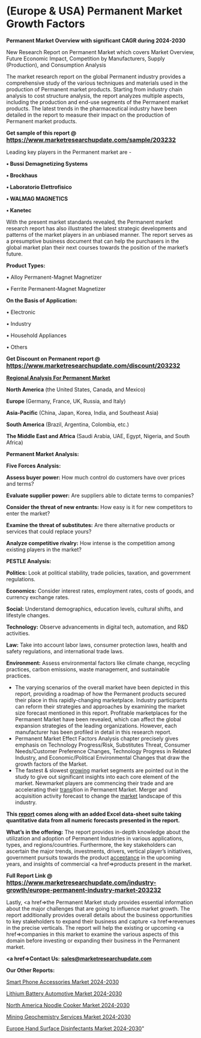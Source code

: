 # (Europe & USA) Permanent Market Growth Factors

<strong>Permanent Market Overview with significant CAGR during 2024-2030</strong>

New Research Report on Permanent Market which covers Market Overview, Future Economic Impact, Competition by Manufacturers, Supply (Production), and Consumption Analysis

The market research report on the global Permanent industry provides a comprehensive study of the various techniques and materials used in the production of Permanent market products. Starting from industry chain analysis to cost structure analysis, the report analyzes multiple aspects, including the production and end-use segments of the Permanent market products. The latest trends in the pharmaceutical industry have been detailed in the report to measure their impact on the production of Permanent market products.

<strong>Get sample of this report @ <a href=https://www.marketresearchupdate.com/sample/203232><font size=3 color=#0000ff>https://www.marketresearchupdate.com/sample/203232</font></a></strong>

Leading key players in the Permanent market are -

<strong>• Bussi Demagnetizing Systems

• Brockhaus

• Laboratorio Elettrofisico

• WALMAG MAGNETICS

• Kanetec</strong>

With the present market standards revealed, the Permanent market research report has also illustrated the latest strategic developments and patterns of the market players in an unbiased manner. The report serves as a presumptive business document that can help the purchasers in the global market plan their next courses towards the position of the market’s future.

<strong>Product Types:</strong>

• Alloy Permanent-Magnet Magnetizer

• Ferrite Permanent-Magnet Magnetizer

<strong>On the Basis of Application:</strong>

• Electronic

• Industry

• Household Appliances

• Others

<strong>Get Discount on Permanent report @ <a href=https://www.marketresearchupdate.com/discount/203232><font size=3 color=#0000ff>https://www.marketresearchupdate.com/discount/203232</font></a></strong>

<strong><u><b>Regional Analysis For Permanent Market</b></u></strong>

<strong><b>North America</b></strong> (the United States, Canada, and Mexico)

<strong><b>Europe </b></strong>(Germany, France, UK, Russia, and Italy)

<strong><b>Asia-Pacific</b></strong> (China, Japan, Korea, India, and Southeast Asia)

<strong><b>South America</b></strong> (Brazil, Argentina, Colombia, etc.)

<strong><b>The Middle East and Africa</b></strong> (Saudi Arabia, UAE, Egypt, Nigeria, and South Africa)

<strong>Permanent Market Analysis:</strong>

<strong>Five Forces Analysis:</strong>

<strong>Assess buyer power:</strong> How much control do customers have over prices and terms?

<strong>Evaluate supplier power:</strong> Are suppliers able to dictate terms to companies?

<strong>Consider the threat of new entrants:</strong> How easy is it for new competitors to enter the market?

<strong>Examine the threat of substitutes:</strong> Are there alternative products or services that could replace yours?

<strong>Analyze competitive rivalry:</strong> How intense is the competition among existing players in the market?

<strong>PESTLE Analysis:</strong>

<strong>Politics:</strong> Look at political stability, trade policies, taxation, and government regulations.

<strong>Economics:</strong> Consider interest rates, employment rates, costs of goods, and currency exchange rates.

<strong>Social:</strong> Understand demographics, education levels, cultural shifts, and lifestyle changes.

<strong>Technology:</strong> Observe advancements in digital tech, automation, and R&D activities.

<strong>Law:</strong> Take into account labor laws, consumer protection laws, health and safety regulations, and international trade laws.

<strong>Environment:</strong> Assess environmental factors like climate change, recycling practices, carbon emissions, waste management, and sustainable practices.

<ul>
  <li>The varying scenarios of the overall market have been depicted in this report, providing a roadmap of how the Permanent products secured their place in this rapidly-changing marketplace. Industry participants can reform their strategies and approaches by examining the market size forecast mentioned in this report. Profitable marketplaces for the Permanent Market have been revealed, which can affect the global expansion strategies of the leading organizations. However, each manufacturer has been profiled in detail in this research report.</li>
  <li>Permanent Market Effect Factors Analysis chapter precisely gives emphasis on Technology Progress/Risk, Substitutes Threat, Consumer Needs/Customer Preference Changes, Technology Progress in Related Industry, and Economic/Political Environmental Changes that draw the growth factors of the Market.</li>
  <li>The fastest &amp; slowest <a href=ASDF991299>growing</a> market segments are pointed out in the study to give out significant insights into each core element of the market. Newmarket players are commencing their trade and are accelerating their <a href=>trans</a>ition in Permanent Market. Merger and acquisition activity forecast to change the <a href=>market</a> landscape of this industry.</li>
</ul>
<strong>This <a href=>report</a> comes along with an added Excel data-sheet suite taking quantitative data from all numeric forecasts presented in the report.</strong>

<strong>What’s in the offering:</strong> The report provides in-depth knowledge about the utilization and adoption of Permanent Industries in various applications, types, and regions/countries. Furthermore, the key stakeholders can ascertain the major trends, investments, drivers, vertical player’s initiatives, government pursuits towards the product <a href=ASDF881288>acceptance</a> in the upcoming years, and insights of commercial <a href=>products</a> present in the market.

<strong>Full Report Link @ <a href=https://www.marketresearchupdate.com/industry-growth/europe-permanent-industry-market-203232><font size=3 color=#0000ff>https://www.marketresearchupdate.com/industry-growth/europe-permanent-industry-market-203232</font></a></strong>

Lastly, <a href=>the</a> Permanent Market study provides essential information about the major challenges that are going to influence market growth. The report additionally provides overall details about the business opportunities to key stakeholders to expand their business and capture <a href=>revenues</a> in the precise verticals. The report will help the existing or upcoming <a href=>companies</a> in this market to examine the various aspects of this domain before investing or expanding their business in the Permanent market.

<strong><a href=><strong>Contact Us:</strong></a></strong>
<strong>sales@marketresearchupdate.com</strong>

<strong>Our Other Reports:</strong>

<a href=https://www.linkedin.com/pulse/smart-phone-accessories-market-2023-top-key>Smart Phone Accessories Market 2024-2030</a>

<a href=https://www.linkedin.com/pulse/lithium-battery-automotive-market-2023-remarking>Lithium Battery Automotive Market 2024-2030</a>

<a href=https://www.linkedin.com/pulse/north-america-noodle-cooker-market-2023-data>North America Noodle Cooker Market 2024-2030</a>

<a href=https://www.linkedin.com/pulse/mining-geochemistry-services-market-trends-mbe0f/>Mining Geochemistry Services Market 2024-2030</a>

<a href=https://www.linkedin.com/pulse/europe-hand-surface-disinfectants-market-yxqrf/>Europe Hand Surface Disinfectants Market 2024-2030</a>"

